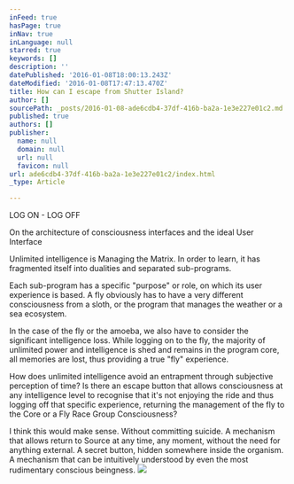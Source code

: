```yaml
---
inFeed: true
hasPage: true
inNav: true
inLanguage: null
starred: true
keywords: []
description: ''
datePublished: '2016-01-08T18:00:13.243Z'
dateModified: '2016-01-08T17:47:13.470Z'
title: How can I escape from Shutter Island?
author: []
sourcePath: _posts/2016-01-08-ade6cdb4-37df-416b-ba2a-1e3e227e01c2.md
published: true
authors: []
publisher:
  name: null
  domain: null
  url: null
  favicon: null
url: ade6cdb4-37df-416b-ba2a-1e3e227e01c2/index.html
_type: Article

---
```

LOG ON - LOG OFF

On the architecture of consciousness interfaces and the ideal User Interface

Unlimited intelligence is Managing the Matrix. In order to learn, it has fragmented itself into dualities and separated sub-programs.

Each sub-program has a specific "purpose" or role, on which its user experience is based. A fly obviously has to have a very different consciousness from a sloth, or the program that manages the weather or a sea ecosystem. 

In the case of the fly or the amoeba, we also have to consider the significant intelligence loss. While logging on to the fly, the majority of unlimited power and intelligence is shed and remains in the program core, all memories are lost, thus providing a true "fly" experience.

How does unlimited intelligence avoid an entrapment through subjective perception of time? Is there an escape button that allows consciousness at any intelligence level to recognise that it's not enjoying the ride and thus logging off that specific experience, returning the management of the fly to the Core or a Fly Race Group Consciousness?

I think this would make sense. Without committing suicide. A mechanism that allows return to Source at any time, any moment, without the need for anything external. A secret button, hidden somewhere inside the organism. A mechanism that can be intuitively understood by even the most rudimentary conscious beingness.
![](https://the-grid-user-content.s3-us-west-2.amazonaws.com/bd64c122-bc87-4d49-84b2-a540e71471fe.jpg)